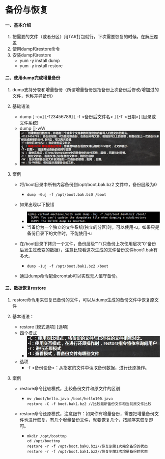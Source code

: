 # 备份与恢复



#### 一、基本介绍

1. 把需要的文件（或者分区）用TAR打包就行，下次需要恢复的时候，在解压覆盖
2. 使用dump和restore命令
3. 安装dump和restore
   - yum -y install dump
   - yum -y install restore

#### 二、使用dump完成增量备份

1. dump支持分卷和增量备份（所谓增量备份是指备份上次备份后修改/增加过的文件，也称差异备份）

2. 基础语法

   - dump [ -cu] [-123456789] [ -f <备份后文件名> ] [-T <日期>] [目录或文件系统]
   - dump []-wW
   - <img src="../asset/image-20230309205754149.png">

3. 案例

   - 将/boot目录中所有内容备份到/opt/boot.bak.bz2 文件中，备份层级为0

     - ```
       dump -0uj -f /opt/boot.bak.bz0 /boot
       ```

   - 如果出现以下报错

     - <img src="../asset/image-20230309211322208.png">
     - 当备份为一个独立的文件系统(独立的分区)时，可以使用-u，如果只是备份目录下的文件时，不能使用-u

   - 在/boot目录下拷贝一个文件，备份层级“1“（只备份上次使用层次”0“备份后发生过改变的数据），注意比较看这次生成的文件备份文件boot1.bak有多大。

     - ```
       dump -1uj -f /opt/boot.bak1.bz2 /boot
       ```

   - 通过dump命令配合crontab可以实现无人值守备份。

#### 三、数据恢复restore

1. restore命令用来恢复已备份的文件，可以从dump生成的备份文件中恢复原文件

2. 基本语法：

   - restore [模式选项] [选项]
   - 四个模式
     - <img src="../asset/image-20230309211809749.png">
   - 选项
     - -f <备份设备>：从指定的文件中读取备份数据，进行还原操作。

3. 案例

   - restore命令比较模式，比较备份文件和原文件的区别

     - ```
       mv /boot/hello.java /boot/hello100.java
       restore -C -f boot.bak1.bz2 //比较最新备份文件和当前原文件比较
       ```

   - restore命令还原模式，注意细节：如果你有增量备份，需要把增量备份文件也进行恢复，有几个增量备份文件，就要恢复几个，按顺序来恢复即可。

     - ```
       mkdir /opt/boottmp
       cd /opt/boottmp
       restore -r -f /opt/boot.bak0.bz2//恢复到第1次完全备份的状态
       restore -r -f /opt/boot.bak1.bz2//恢复到第2次增量备份的状态
       ```

       